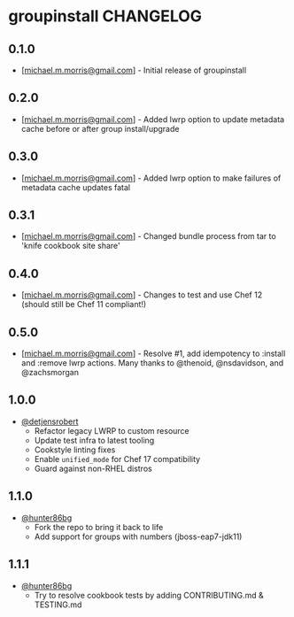 groupinstall CHANGELOG
==================

0.1.0
-----
- [michael.m.morris@gmail.com] - Initial release of groupinstall

0.2.0
-----
- [michael.m.morris@gmail.com] - Added lwrp option to update metadata cache before or after group install/upgrade

0.3.0
-----
- [michael.m.morris@gmail.com] - Added lwrp option to make failures of metadata cache updates fatal

0.3.1
-----
- [michael.m.morris@gmail.com] - Changed bundle process from tar to 'knife cookbook site share'

0.4.0
-----
- [michael.m.morris@gmail.com] - Changes to test and use Chef 12 (should still be Chef 11 compliant!)

0.5.0
-----
- [michael.m.morris@gmail.com] - Resolve #1, add idempotency to :install and :remove lwrp actions.  Many thanks to @thenoid,  @nsdavidson, and @zachsmorgan

1.0.0
-----
- [@detjensrobert](https://github.com/detjensrobert)
  - Refactor legacy LWRP to custom resource
  - Update test infra to latest tooling
  - Cookstyle linting fixes
  - Enable `unified_mode` for Chef 17 compatibility
  - Guard against non-RHEL distros

1.1.0
-----
- [@hunter86bg](https://github.com/hunter86bg)
  - Fork the repo to bring it back to life
  - Add support for groups with numbers (jboss-eap7-jdk11)

1.1.1
-----
- [@hunter86bg](https://github.com/hunter86bg)
  - Try to resolve cookbook tests by adding CONTRIBUTING.md & TESTING.md
